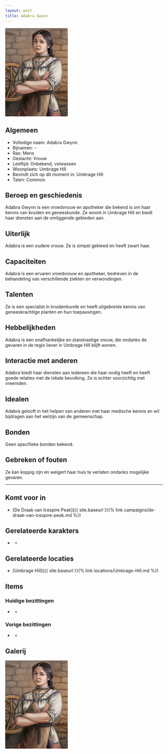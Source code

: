 ```yaml
---
layout: post
title: Adabra Gwynn
---
```


<img src="../images/Adabra Gwynn.jpeg" alt="Adabra Gwynn" width=200>

## Algemeen
* Volledige naam: Adabra Gwynn
* Bijnamen: -
* Ras: Mens
* Geslacht: Vrouw
* Leeftijd: Onbekend, volwassen
* Woonplaats: Umbrage Hill
* Bevindt zich op dit moment in: Umbrage Hill
* Talen: Common

## Beroep en geschiedenis
Adabra Gwynn is een vroedvrouw en apotheker die bekend is om haar kennis van kruiden en geneeskunde. Ze woont in Umbrage Hill en biedt haar diensten aan de omliggende gebieden aan.

## Uiterlijk
Adabra is een oudere vrouw. Ze is simpel gekleed en heeft zwart haar.

## Capaciteiten
Adabra is een ervaren vroedvrouw en apotheker, bedreven in de behandeling van verschillende ziekten en verwondingen.

## Talenten
Ze is een specialist in kruidenkunde en heeft uitgebreide kennis van geneeskrachtige planten en hun toepassingen.

## Hebbelijkheden
Adabra is een onafhankelijke en standvastige vrouw, die ondanks de gevaren in de regio liever in Umbrage Hill blijft wonen.

## Interactie met anderen
Adabra biedt haar diensten aan iedereen die haar nodig heeft en heeft goede relaties met de lokale bevolking. Ze is echter voorzichtig met vreemden.

## Idealen
Adabra gelooft in het helpen van anderen met haar medische kennis en wil bijdragen aan het welzijn van de gemeenschap.

## Bonden
Geen specifieke bonden bekend.

## Gebreken of fouten
Ze kan koppig zijn en weigert haar huis te verlaten ondanks mogelijke gevaren.

---

## Komt voor in
* [De Draak van Icespire Peak]({{ site.baseurl }}{% link campaigns/de-draak-van-icespire-peak.md %})

## Gerelateerde karakters
* -

## Gerelateerde locaties
* [Umbrage Hill]({{ site.baseurl }}{% link locations/Umbrage-Hill.md %})

## Items

### Huidige bezittingen
* -

### Vorige bezittingen
* -

## Galerij
<img src="../images/Adabra Gwynn.jpeg" alt="Adabra Gwynn" width=200>
